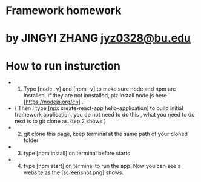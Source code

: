 # Framework homework
# by JINGYI ZHANG jyz0328@bu.edu
# How to run insturction
- 1. Type [node -v] and [npm -v] to make sure node and npm are installed. If they are not innstalled, plz install node.js here [https://nodejs.org/en] .
- ( Then I type [npx create-react-app hello-application] to build initial framework application, you do not need to do this , what you need to do next is to git clone as step 2 shows )
- 2. git clone this page, keep terminal at the same path of your cloned folder
- 3. type [npm install] on terminal before starts
- 4. type [npm start] on terminal to run the app. Now you can see a website as the [screenshot.png] shows.

